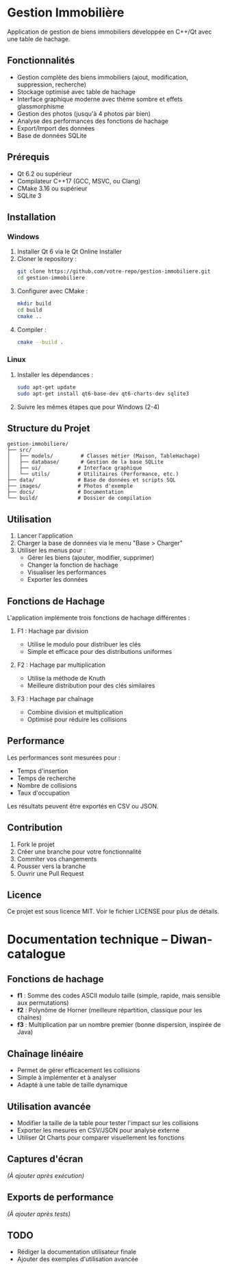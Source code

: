 # Gestion Immobilière

Application de gestion de biens immobiliers développée en C++/Qt avec une table de hachage.

## Fonctionnalités

- Gestion complète des biens immobiliers (ajout, modification, suppression, recherche)
- Stockage optimisé avec table de hachage
- Interface graphique moderne avec thème sombre et effets glassmorphisme
- Gestion des photos (jusqu'à 4 photos par bien)
- Analyse des performances des fonctions de hachage
- Export/Import des données
- Base de données SQLite

## Prérequis

- Qt 6.2 ou supérieur
- Compilateur C++17 (GCC, MSVC, ou Clang)
- CMake 3.16 ou supérieur
- SQLite 3

## Installation

### Windows

1. Installer Qt 6 via le Qt Online Installer
2. Cloner le repository :
   ```bash
   git clone https://github.com/votre-repo/gestion-immobiliere.git
   cd gestion-immobiliere
   ```
3. Configurer avec CMake :
   ```bash
   mkdir build
   cd build
   cmake ..
   ```
4. Compiler :
   ```bash
   cmake --build .
   ```

### Linux

1. Installer les dépendances :
   ```bash
   sudo apt-get update
   sudo apt-get install qt6-base-dev qt6-charts-dev sqlite3
   ```
2. Suivre les mêmes étapes que pour Windows (2-4)

## Structure du Projet

```
gestion-immobiliere/
├── src/
│   ├── models/         # Classes métier (Maison, TableHachage)
│   ├── database/       # Gestion de la base SQLite
│   ├── ui/            # Interface graphique
│   └── utils/         # Utilitaires (Performance, etc.)
├── data/              # Base de données et scripts SQL
├── images/            # Photos d'exemple
├── docs/              # Documentation
└── build/             # Dossier de compilation
```

## Utilisation

1. Lancer l'application
2. Charger la base de données via le menu "Base > Charger"
3. Utiliser les menus pour :
   - Gérer les biens (ajouter, modifier, supprimer)
   - Changer la fonction de hachage
   - Visualiser les performances
   - Exporter les données

## Fonctions de Hachage

L'application implémente trois fonctions de hachage différentes :

1. F1 : Hachage par division
   - Utilise le modulo pour distribuer les clés
   - Simple et efficace pour des distributions uniformes

2. F2 : Hachage par multiplication
   - Utilise la méthode de Knuth
   - Meilleure distribution pour des clés similaires

3. F3 : Hachage par chaînage
   - Combine division et multiplication
   - Optimisé pour réduire les collisions

## Performance

Les performances sont mesurées pour :
- Temps d'insertion
- Temps de recherche
- Nombre de collisions
- Taux d'occupation

Les résultats peuvent être exportés en CSV ou JSON.

## Contribution

1. Fork le projet
2. Créer une branche pour votre fonctionnalité
3. Commiter vos changements
4. Pousser vers la branche
5. Ouvrir une Pull Request

## Licence

Ce projet est sous licence MIT. Voir le fichier LICENSE pour plus de détails.

# Documentation technique – Diwan-catalogue

## Fonctions de hachage
- **f1** : Somme des codes ASCII modulo taille (simple, rapide, mais sensible aux permutations)
- **f2** : Polynôme de Horner (meilleure répartition, classique pour les chaînes)
- **f3** : Multiplication par un nombre premier (bonne dispersion, inspirée de Java)

## Chaînage linéaire
- Permet de gérer efficacement les collisions
- Simple à implémenter et à analyser
- Adapté à une table de taille dynamique

## Utilisation avancée
- Modifier la taille de la table pour tester l'impact sur les collisions
- Exporter les mesures en CSV/JSON pour analyse externe
- Utiliser Qt Charts pour comparer visuellement les fonctions

## Captures d'écran
*(À ajouter après exécution)*

## Exports de performance
*(À ajouter après tests)*

## TODO
- Rédiger la documentation utilisateur finale
- Ajouter des exemples d'utilisation avancée 